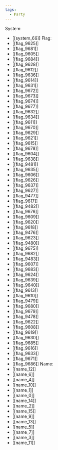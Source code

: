 ```yaml
---
tags:
  - Party
---
```

System:
- [[system_66]]
Flag:
- [[flag_9625]]
- [[flag_9681]]
- [[flag_9605]]
- [[flag_9684]]
- [[flag_9628]]
- [[flag_9612]]
- [[flag_9636]]
- [[flag_9614]]
- [[flag_9631]]
- [[flag_9672]]
- [[flag_9673]]
- [[flag_9674]]
- [[flag_9677]]
- [[flag_9632]]
- [[flag_9634]]
- [[flag_9611]]
- [[flag_9670]]
- [[flag_9629]]
- [[flag_9621]]
- [[flag_9615]]
- [[flag_9678]]
- [[flag_9604]]
- [[flag_9638]]
- [[flag_9481]]
- [[flag_9635]]
- [[flag_9606]]
- [[flag_9626]]
- [[flag_9637]]
- [[flag_9627]]
- [[flag_9477]]
- [[flag_9617]]
- [[flag_9482]]
- [[flag_9676]]
- [[flag_9609]]
- [[flag_9620]]
- [[flag_9618]]
- [[flag_9476]]
- [[flag_9623]]
- [[flag_9480]]
- [[flag_9675]]
- [[flag_9682]]
- [[flag_9483]]
- [[flag_9607]]
- [[flag_9683]]
- [[flag_9624]]
- [[flag_9639]]
- [[flag_9640]]
- [[flag_9613]]
- [[flag_9610]]
- [[flag_9479]]
- [[flag_9680]]
- [[flag_9679]]
- [[flag_9478]]
- [[flag_9622]]
- [[flag_9608]]
- [[flag_9619]]
- [[flag_9630]]
- [[flag_9685]]
- [[flag_9616]]
- [[flag_9633]]
- [[flag_9671]]
- [[flag_9686]]
Name:
- [[name_12]]
- [[name_6]]
- [[name_4]]
- [[name_10]]
- [[name_1]]
- [[name_0]]
- [[name_14]]
- [[name_2]]
- [[name_15]]
- [[name_9]]
- [[name_13]]
- [[name_5]]
- [[name_7]]
- [[name_3]]
- [[name_11]]
